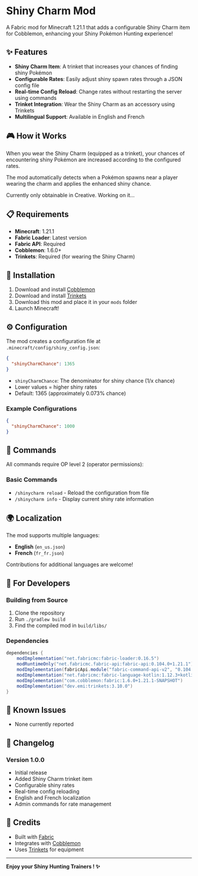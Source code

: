 # Shiny Charm Mod

A Fabric mod for Minecraft 1.21.1 that adds a configurable Shiny Charm item for Cobblemon, enhancing your Shiny Pokémon Hunting experience!

## ✨ Features

- **Shiny Charm Item**: A trinket that increases your chances of finding shiny Pokémon
- **Configurable Rates**: Easily adjust shiny spawn rates through a JSON config file
- **Real-time Config Reload**: Change rates without restarting the server using commands
- **Trinket Integration**: Wear the Shiny Charm as an accessory using Trinkets
- **Multilingual Support**: Available in English and French

## 🎮 How it Works

When you wear the Shiny Charm (equipped as a trinket), your chances of encountering shiny Pokémon are increased according to the configured rates. 

The mod automatically detects when a Pokémon spawns near a player wearing the charm and applies the enhanced shiny chance.

Currently only obtainable in Creative. Working on it...

## 📋 Requirements

- **Minecraft**: 1.21.1
- **Fabric Loader**: Latest version
- **Fabric API**: Required
- **Cobblemon**: 1.6.0+
- **Trinkets**: Required (for wearing the Shiny Charm)

## 🔧 Installation

1. Download and install [Cobblemon](https://www.curseforge.com/minecraft/mc-mods/cobblemon)
2. Download and install [Trinkets](https://www.curseforge.com/minecraft/mc-mods/trinkets)
3. Download this mod and place it in your `mods` folder
4. Launch Minecraft!

## ⚙️ Configuration

The mod creates a configuration file at `.minecraft/config/shiny_config.json`:

```json
{
  "shinyCharmChance": 1365
}
```

- `shinyCharmChance`: The denominator for shiny chance (1/x chance)
- Lower values = higher shiny rates
- Default: 1365 (approximately 0.073% chance)

### Example Configurations

```json
{
  "shinyCharmChance": 1000
}
```

## 🎯 Commands

All commands require OP level 2 (operator permissions):

### Basic Commands
- `/shinycharm reload` - Reload the configuration from file
- `/shinycharm info` - Display current shiny rate information

## 🌍 Localization

The mod supports multiple languages:

- **English** (`en_us.json`)
- **French** (`fr_fr.json`)

Contributions for additional languages are welcome!

## 🔨 For Developers

### Building from Source

1. Clone the repository
2. Run `./gradlew build`
3. Find the compiled mod in `build/libs/`

### Dependencies

```gradle
dependencies {
    modImplementation("net.fabricmc:fabric-loader:0.16.5")
    modRuntimeOnly("net.fabricmc.fabric-api:fabric-api:0.104.0+1.21.1")
    modImplementation(fabricApi.module("fabric-command-api-v2", "0.104.0+1.21.1"))
    modImplementation("net.fabricmc:fabric-language-kotlin:1.12.3+kotlin.2.0.21")
    modImplementation("com.cobblemon:fabric:1.6.0+1.21.1-SNAPSHOT")
    modImplementation("dev.emi:trinkets:3.10.0")
}
```

## 🐛 Known Issues

- None currently reported

## 📝 Changelog

### Version 1.0.0
- Initial release
- Added Shiny Charm trinket item
- Configurable shiny rates
- Real-time config reloading
- English and French localization
- Admin commands for rate management


## 🙏 Credits

- Built with [Fabric](https://fabricmc.net/)
- Integrates with [Cobblemon](https://cobblemon.com/)
- Uses [Trinkets](https://github.com/emilyploszaj/trinkets) for equipment

---

**Enjoy your Shiny Hunting Trainers ! ✨**
